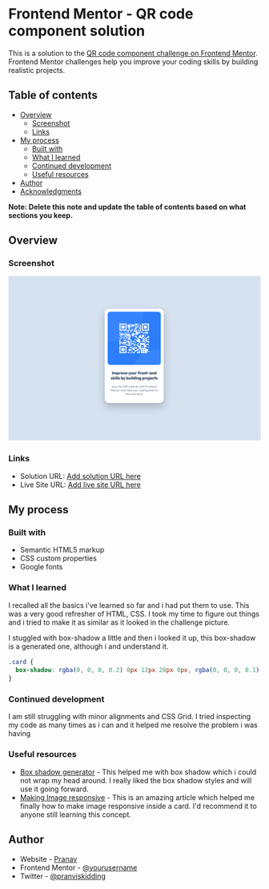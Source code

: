 # Frontend Mentor - QR code component solution

This is a solution to the [QR code component challenge on Frontend Mentor](https://www.frontendmentor.io/challenges/qr-code-component-iux_sIO_H). Frontend Mentor challenges help you improve your coding skills by building realistic projects. 

## Table of contents

- [Overview](#overview)
  - [Screenshot](#screenshot)
  - [Links](#links)
- [My process](#my-process)
  - [Built with](#built-with)
  - [What I learned](#what-i-learned)
  - [Continued development](#continued-development)
  - [Useful resources](#useful-resources)
- [Author](#author)
- [Acknowledgments](#acknowledgments)

**Note: Delete this note and update the table of contents based on what sections you keep.**

## Overview

### Screenshot

![](./images/ss.png)


### Links

- Solution URL: [Add solution URL here](https://your-solution-url.com)
- Live Site URL: [Add live site URL here](https://your-live-site-url.com)

## My process

### Built with

- Semantic HTML5 markup
- CSS custom properties
- Google fonts


### What I learned

I recalled all the basics i've learned so far and i had put them to use. This was a very good refresher of HTML, CSS. I took my time to figure
out things and i tried to make it as similar as it looked in the challenge picture.


I stuggled with box-shadow a little and then i looked it up, this box-shadow is a generated one, although i and understand it.
```css
.card {
  box-shadow: rgba(0, 0, 0, 0.2) 0px 12px 28px 0px, rgba(0, 0, 0, 0.1) 0px 2px 4px 0px, rgba(255, 255, 255, 0.05) 0px 0px 0px 1px inset;
}
```

### Continued development

I am still struggling with minor alignments and CSS Grid. I tried inspecting my code as many times as i can and it helped me resolve the problem i was having 

### Useful resources

- [Box shadow generator](https://getcssscan.com/css-box-shadow-examples) - This helped me with box shadow which i could not wrap my head around. I really liked the box shadow styles and will use it going forward.
- [Making Image responsive](https://www.freecodecamp.org/news/how-to-center-an-image-in-css/) - This is an amazing article which helped me finally how to make image responsive inside a card. I'd recommend it to anyone still learning this concept.

## Author

- Website - [Pranav](https://github.com/snowrlax)
- Frontend Mentor - [@yourusername](https://www.frontendmentor.io/profile/yourusername)
- Twitter - [@pranviskidding](https://www.twitter.com/pranviskidding)


